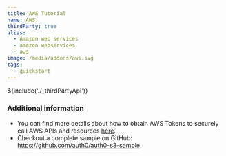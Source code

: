 ```yaml
---
title: AWS Tutorial
name: AWS
thirdParty: true
alias:
  - Amazon web services
  - amazon webservices
  - aws
image: /media/addons/aws.svg
tags:
  - quickstart
---
```

${include('./_thirdPartyApi')}

### Additional information

* You can find more details about how to obtain AWS Tokens to securely call AWS APIs and resources [here](/aws#2).
* Checkout a complete sample on GitHub: <https://github.com/auth0/auth0-s3-sample>
